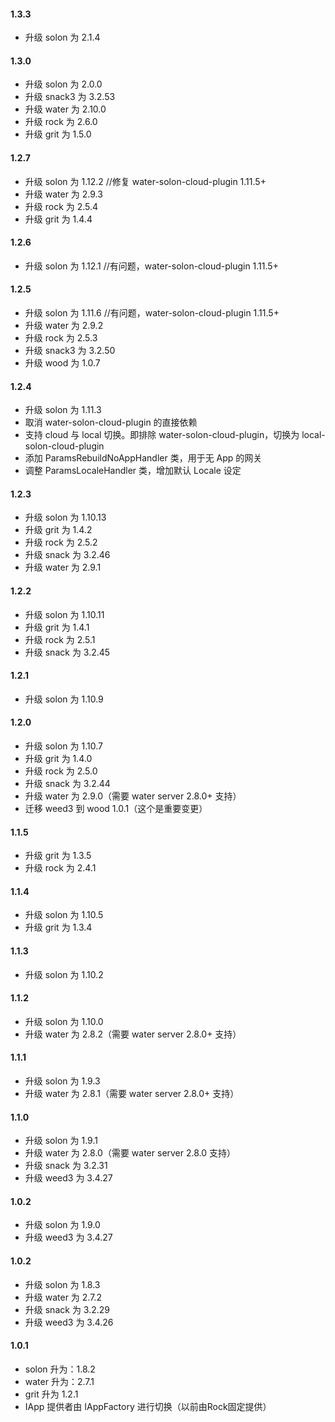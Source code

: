 #### 1.3.3
* 升级 solon 为 2.1.4

#### 1.3.0
* 升级 solon 为 2.0.0
* 升级 snack3 为 3.2.53
* 升级 water 为 2.10.0
* 升级 rock 为 2.6.0
* 升级 grit 为 1.5.0

#### 1.2.7
* 升级 solon 为 1.12.2 //修复 water-solon-cloud-plugin 1.11.5+
* 升级 water 为 2.9.3
* 升级 rock 为 2.5.4
* 升级 grit 为 1.4.4

#### 1.2.6
* 升级 solon 为 1.12.1 //有问题，water-solon-cloud-plugin 1.11.5+

#### 1.2.5
* 升级 solon 为 1.11.6 //有问题，water-solon-cloud-plugin 1.11.5+
* 升级 water 为 2.9.2
* 升级 rock 为 2.5.3
* 升级 snack3 为 3.2.50
* 升级 wood 为 1.0.7

#### 1.2.4
* 升级 solon 为 1.11.3
* 取消 water-solon-cloud-plugin 的直接依赖
* 支持 cloud 与 local 切换。即排除 water-solon-cloud-plugin，切换为 local-solon-cloud-plugin
* 添加 ParamsRebuildNoAppHandler 类，用于无 App 的网关
* 调整 ParamsLocaleHandler 类，增加默认 Locale 设定

#### 1.2.3
* 升级 solon 为 1.10.13
* 升级 grit 为 1.4.2
* 升级 rock  为 2.5.2
* 升级 snack 为 3.2.46
* 升级 water 为 2.9.1

#### 1.2.2
* 升级 solon 为 1.10.11
* 升级 grit 为 1.4.1
* 升级 rock  为 2.5.1
* 升级 snack 为 3.2.45

#### 1.2.1
* 升级 solon 为 1.10.9

#### 1.2.0
* 升级 solon 为 1.10.7
* 升级 grit 为 1.4.0
* 升级 rock  为 2.5.0
* 升级 snack 为 3.2.44
* 升级 water 为 2.9.0（需要 water server 2.8.0+ 支持）
* 迁移 weed3 到 wood 1.0.1（这个是重要变更）

#### 1.1.5
* 升级 grit 为 1.3.5
* 升级 rock  为 2.4.1

#### 1.1.4
* 升级 solon 为 1.10.5
* 升级 grit 为 1.3.4

#### 1.1.3
* 升级 solon 为 1.10.2

#### 1.1.2
* 升级 solon 为 1.10.0
* 升级 water 为 2.8.2（需要 water server 2.8.0+ 支持）

#### 1.1.1
* 升级 solon 为 1.9.3
* 升级 water 为 2.8.1（需要 water server 2.8.0+ 支持）

#### 1.1.0
* 升级 solon 为 1.9.1
* 升级 water 为 2.8.0（需要 water server 2.8.0 支持）
* 升级 snack 为 3.2.31
* 升级 weed3 为 3.4.27

#### 1.0.2
* 升级 solon 为 1.9.0
* 升级 weed3 为 3.4.27

#### 1.0.2
* 升级 solon 为 1.8.3
* 升级 water 为 2.7.2
* 升级 snack 为 3.2.29
* 升级 weed3 为 3.4.26

#### 1.0.1
* solon 升为：1.8.2
* water 升为：2.7.1
* grit 升为 1.2.1
* IApp 提供者由 IAppFactory 进行切换（以前由Rock固定提供）